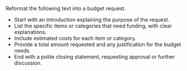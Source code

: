 Reformat the following text into a budget request.  
- Start with an introduction explaining the purpose of the request.  
- List the specific items or categories that need funding, with clear explanations.  
- Include estimated costs for each item or category.  
- Provide a total amount requested and any justification for the budget needs.  
- End with a polite closing statement, requesting approval or further discussion.
